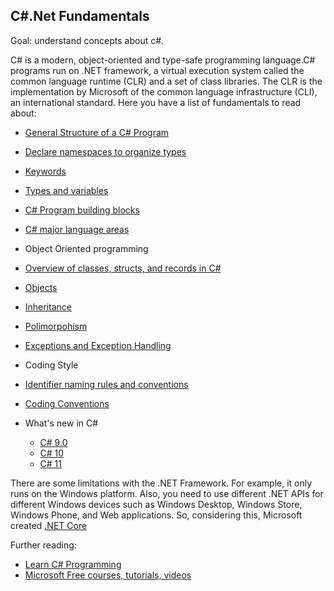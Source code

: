 ## C#.Net Fundamentals

Goal: understand concepts about c#.

C# is a modern, object-oriented and type-safe programming language.C# programs run on .NET framework, a virtual execution system called the common language runtime (CLR) and a set of class libraries. The CLR is the implementation by Microsoft of the common language infrastructure (CLI), an international standard.
Here you have a list of fundamentals to read about:

- [General Structure of a C# Program](https://learn.microsoft.com/en-us/dotnet/csharp/fundamentals/program-structure/)

- [Declare namespaces to organize types](https://learn.microsoft.com/en-us/dotnet/csharp/fundamentals/types/namespaces)

- [Keywords](https://learn.microsoft.com/en-us/dotnet/csharp/language-reference/keywords/)

- [Types and variables](https://learn.microsoft.com/en-us/dotnet/csharp/tour-of-csharp/#types-and-variables)

- [C# Program building blocks](https://learn.microsoft.com/en-us/dotnet/csharp/tour-of-csharp/program-building-blocks)

- [C# major language areas](https://learn.microsoft.com/en-us/dotnet/csharp/tour-of-csharp/features)

- Object Oriented programming
 - [Overview of classes, structs, and records in C#](https://learn.microsoft.com/en-us/dotnet/csharp/fundamentals/object-oriented/)
 - [Objects](https://learn.microsoft.com/en-us/dotnet/csharp/fundamentals/object-oriented/objects)
 - [Inheritance](https://learn.microsoft.com/en-us/dotnet/csharp/fundamentals/object-oriented/inheritance)
 - [Polimorpohism](https://learn.microsoft.com/en-us/dotnet/csharp/fundamentals/object-oriented/polymorphism)

- [Exceptions and Exception Handling](https://learn.microsoft.com/en-us/dotnet/csharp/fundamentals/exceptions/)

- Coding Style
 - [Identifier naming rules and conventions](https://learn.microsoft.com/en-us/dotnet/csharp/fundamentals/coding-style/identifier-names)
 - [Coding Conventions](https://learn.microsoft.com/en-us/dotnet/csharp/fundamentals/coding-style/coding-conventions)

- What's new in C#
  - [C# 9.0](https://learn.microsoft.com/en-us/dotnet/csharp/whats-new/csharp-9)
  - [C# 10](https://learn.microsoft.com/en-us/dotnet/csharp/whats-new/csharp-10)
  - [C# 11](https://learn.microsoft.com/en-us/dotnet/csharp/whats-new/csharp-11)

There are some limitations with the .NET Framework. For example, it only runs on the Windows platform. Also, you need to use different .NET APIs for different Windows devices such as Windows Desktop, Windows Store, Windows Phone, and Web applications.
So, considering this, Microsoft created [.NET Core](https://github.com/msg-CareerPaths/csharp-training/blob/main/chapters/fundamentals-netcore.md)

Further reading:
 - [Learn C# Programming](https://www.tutorialsteacher.com/csharp)
 - [Microsoft Free courses, tutorials, videos](https://dotnet.microsoft.com/en-us/learn/csharp)
